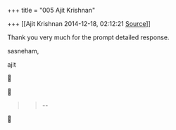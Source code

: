+++
title = "005 Ajit Krishnan"

+++
[[Ajit Krishnan	2014-12-18, 02:12:21 [Source](https://groups.google.com/g/samskrita/c/TTAZwMVzwlw)]]



  

Thank you very much for the prompt detailed response.

  

sasneham,

  

  ajit

  

  



  





> 
> > 
> > --  
> > 
> > 



